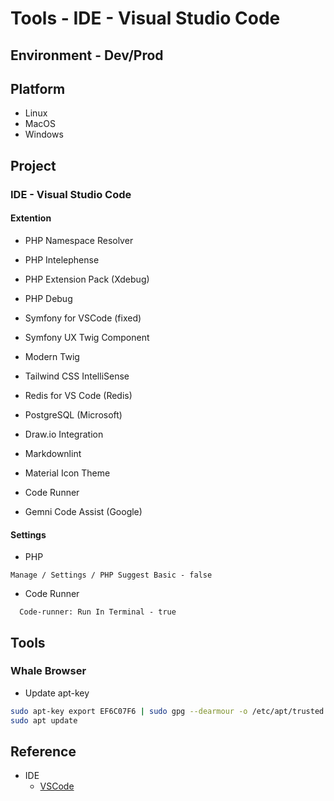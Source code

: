 # Tools - IDE - Visual Studio Code

## Environment - Dev/Prod

## Platform

* Linux
* MacOS
* Windows

## Project

### IDE - Visual Studio Code

#### Extention

* PHP Namespace Resolver
* PHP Intelephense
* PHP Extension Pack (Xdebug)
* PHP Debug

* Symfony for VSCode (fixed)
* Symfony UX Twig Component
* Modern Twig

* Tailwind CSS IntelliSense

* Redis for VS Code  (Redis)

* PostgreSQL (Microsoft)

* Draw.io Integration
* Markdownlint
* Material Icon Theme
* Code Runner

* Gemni Code Assist (Google)

#### Settings

* PHP

```text
Manage / Settings / PHP Suggest Basic - false
```

* Code Runner

```text
  Code-runner: Run In Terminal - true
```

## Tools

### Whale Browser

* Update apt-key

```bash
sudo apt-key export EF6C07F6 | sudo gpg --dearmour -o /etc/apt/trusted.gpg.d/whale-key.gpg
sudo apt update
```

## Reference

* IDE
  * [VSCode](https://code.visualstudio.com/docs/languages/php)